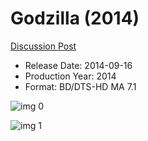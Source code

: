# Godzilla (2014)

[Discussion Post](https://www.avsforum.com/threads/bass-eq-for-filtered-movies.2995212/post-56806694)

* Release Date: 2014-09-16
* Production Year: 2014
* Format: BD/DTS-HD MA 7.1

![img 0](https://i.imgur.com/eG9SIpv.jpg)

![img 1](https://i.imgur.com/EoA52r3.jpg)

